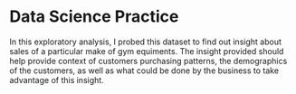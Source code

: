 # Data Science Practice

In this exploratory analysis, I probed this dataset to find out insight about  sales of a particular make of gym equiments. The insight provided should help provide context of customers purchasing patterns, the demographics of the customers, as well as what could be done by the business to take advantage of this insight.
